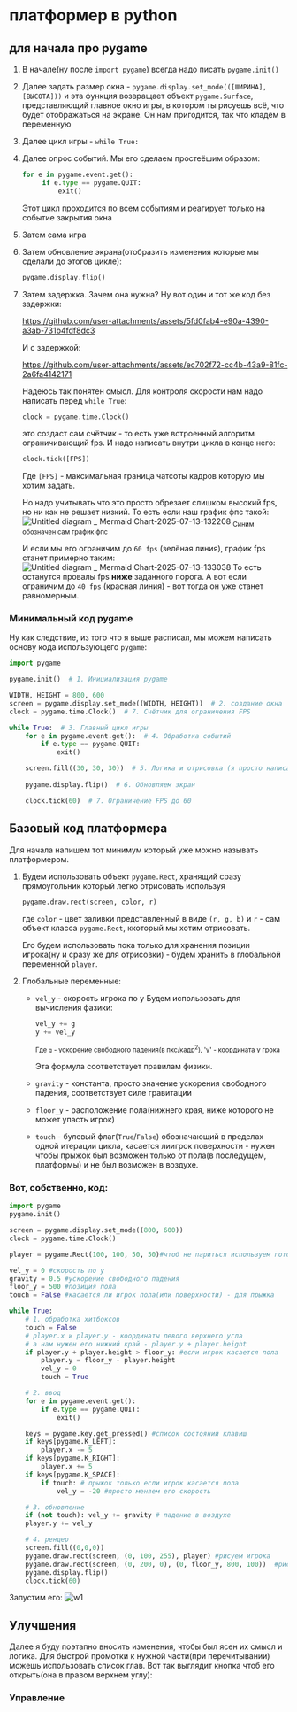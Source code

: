 # платформер в python
## для начала про pygame
1. В начале(ну после `import pygame`) всегда надо писать `pygame.init()`
2. Далее задать размер окна - `pygame.display.set_mode(([ШИРИНА], [ВЫСОТА]))` и эта функция возвращает объект `pygame.Surface`, представляющий главное окно игры, в котором ты рисуешь всё, что будет отображаться на экране. Он нам пригодится, так что кладём в переменную
3. Далее цикл игры - `while True:`
4. Далее опрос событий. Мы его сделаем простеёшим образом:
   ```python
   for e in pygame.event.get():
        if e.type == pygame.QUIT:
            exit()
   ```
   Этот цикл проходится по всем событиям и реагирует только на событие закрытия окна
5. Затем сама игра
6. Затем обновление экрана(отобразить изменения которые мы сделали до этогов цикле):
   ```python
   pygame.display.flip()
   ```
7. Затем задержка. Зачем она нужна? Ну вот один и тот же код без задержки:

   https://github.com/user-attachments/assets/5fd0fab4-e90a-4390-a3ab-731b4fdf8dc3

   И с задержкой:
   
   https://github.com/user-attachments/assets/ec702f72-cc4b-43a9-81fc-2a6fa4142171
   
   Надеюсь так понятен смысл.
   Для контроля скорости нам надо написать перед `while True`:
   ```python
   clock = pygame.time.Clock()
   ```
   это создаст сам счётчик - то есть уже встроенный алгоритм ограничивающий fps.
   И надо написать внутри цикла в конце него:
   ```python
   clock.tick([FPS])
   ``` 
   Где `[FPS]` - максимальная граница чатсоты кадров которую мы хотим задать.
   
   Но надо учитывать что это просто обрезает слишком высокий fps, но ни как не решает низкий. То есть если наш график фпс такой:
   ![Untitled diagram _ Mermaid Chart-2025-07-13-132208](https://github.com/user-attachments/assets/1fb192cf-8bc2-4a30-8b49-1d88be91d03c)
   <sub>Синим обозначен сам график фпс</sub>

   И если мы его ограничим до `60 fps` (зелёная линия), график fps станет примерно таким:
   ![Untitled diagram _ Mermaid Chart-2025-07-13-133038](https://github.com/user-attachments/assets/db2cbdc9-37f6-422a-a164-eadbb6da8d92)
   То есть останутся провалы fps **ниже** заданного порога. А вот если ограничим до `40 fps` (красная линия) - вот тогда он уже станет равномерным.
### Минимальный код pygame
Ну как следствие, из того что я выше расписал, мы можем написать основу кода использующего `pygame`:
```python
import pygame

pygame.init()  # 1. Инициализация pygame

WIDTH, HEIGHT = 800, 600
screen = pygame.display.set_mode((WIDTH, HEIGHT))  # 2. создание окна
clock = pygame.time.Clock()  # 7. Счётчик для ограничения FPS

while True:  # 3. Главный цикл игры
    for e in pygame.event.get():  # 4. Обработка событий
        if e.type == pygame.QUIT:
            exit()

    screen.fill((30, 30, 30))  # 5. Логика и отрисовка (я просто написал очистку экрана)
    
    pygame.display.flip()  # 6. Обновляем экран

    clock.tick(60)  # 7. Ограничение FPS до 60
```
## Базовый код платформера
Для начала напишем тот минимум который уже можно называть платформером.

1. Будем использовать объект `pygame.Rect`, хранящий сразу прямоугольник который легко отрисовать используя
   ```python
   pygame.draw.rect(screen, color, r)
   ```
   где `color` - цвет заливки представленный в виде `(r, g, b)`
   и `r` - сам объект класса `pygame.Rect`, ккоторый мы хотим отрисовать.

   Его будем использовать пока только для хранения позиции игрока(ну и сразу же для отрисовки) - будем хранить в глобальной переменной `player`.
2. Глобальные переменные:
   - `vel_y` - скорость игрока по y
     Будем использовать для вычисления фазики:
     ```python
     vel_y += g
     y += vel_y
     ```
     <sub>Где `g` - ускорение свободного падения(в пкс/кадр<sup>2</sup>), 'y' - координата y грока</sub>

     Эта формула соответствует правилам физики.
   - `gravity` - константа, просто значение ускорения свободного падения, соответствует силе гравитации
   - `floor_y` - расположение пола(нижнего края, ниже которого не может упасть игрок)
   - `touch` - булевый флаг(`True`/`False`) обозначающий в пределах одной итерации цикла, касается лиигрок поверхности - нужен чтобы прыжок был возможен только от пола(в последущем, платформы) и не был возможен в воздухе.

### Вот, собственно, код:

```python
import pygame
pygame.init()

screen = pygame.display.set_mode((800, 600))
clock = pygame.time.Clock()

player = pygame.Rect(100, 100, 50, 50)#чтоб не париться используем готовый объект pygame

vel_y = 0 #скорость по y
gravity = 0.5 #ускорение свободного падения
floor_y = 500 #позиция пола
touch = False #касается ли игрок пола(или поверхности) - для прыжка

while True:
    # 1. обработка хитбоксов
    touch = False
    # player.x и player.y - координаты левого верхнего угла
    # а нам нужен его нижний край - player.y + player.height
    if player.y + player.height > floor_y: #если игрок касается пола
        player.y = floor_y - player.height
        vel_y = 0
        touch = True

    # 2. ввод
    for e in pygame.event.get():
        if e.type == pygame.QUIT:
            exit()

    keys = pygame.key.get_pressed() #список состояний клавиш
    if keys[pygame.K_LEFT]:
        player.x -= 5
    if keys[pygame.K_RIGHT]:
        player.x += 5
    if keys[pygame.K_SPACE]:
        if touch: # прыжок только если игрок касается пола
            vel_y = -20 #просто меняем его скорость

    # 3. обновление
    if (not touch): vel_y += gravity # падение в воздухе
    player.y += vel_y

    # 4. рендер
    screen.fill((0,0,0))
    pygame.draw.rect(screen, (0, 100, 255), player) #рисуем игрока
    pygame.draw.rect(screen, (0, 200, 0), (0, floor_y, 800, 100))  #рисуем пол
    pygame.display.flip()
    clock.tick(60)
```
Запустим его:
![w1](https://github.com/user-attachments/assets/ab447101-d77a-4e8c-bece-3c7ca452205a)

## Улучшения
Далее я буду поэтапно вносить изменения, чтобы был ясен их смысл и логика.
Для быстрой промотки к нужной части(при перечитывании) можешь использовать список глав. Вот так выглядит кнопка чтоб его открыть(она в правом верхнем углу):

### Управление

   



